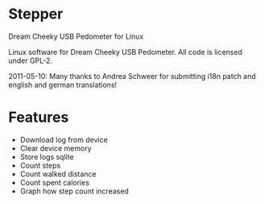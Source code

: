 Stepper
=======

Dream Cheeky USB Pedometer for Linux

Linux software for Dream Cheeky USB Pedometer. All code is licensed under GPL-2.

2011-05-10: Many thanks to Andrea Schweer for submitting i18n patch and english and german translations!

Features
========
* Download log from device
* Clear device memory
* Store logs sqlite
* Count steps
* Count walked distance
* Count spent calories
* Graph how step count increased
